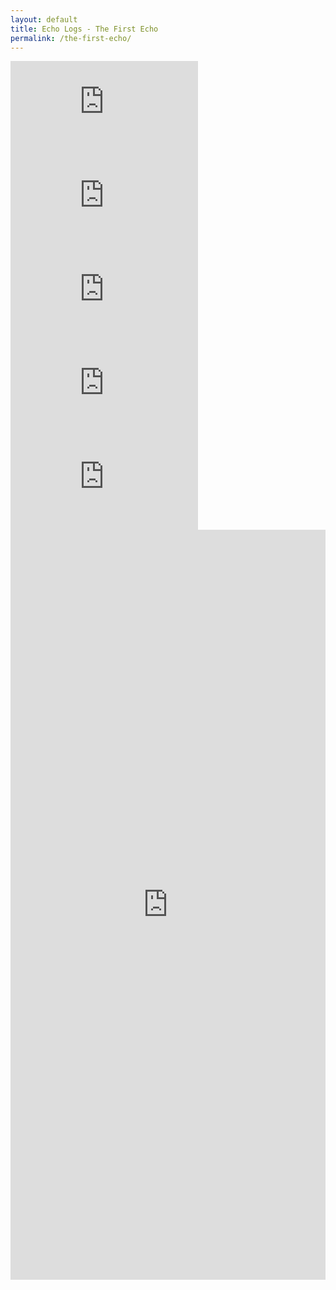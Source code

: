 ```yaml
---
layout: default
title: Echo Logs - The First Echo
permalink: /the-first-echo/
---
```


<iframe
  data-testid="embed-iframe"
  class="responsive-iframe"
  src="https://open.spotify.com/embed/episode/6MdT7W2D9cGjHQO2miVpew?utm_source=generator"
  frameborder="0"
  allowfullscreen
  allow="autoplay; clipboard-write; encrypted-media; fullscreen; picture-in-picture"
  loading="lazy">
</iframe>

<iframe
  data-testid="embed-iframe"
  class="responsive-iframe"
  src="https://open.spotify.com/embed/episode/5coHcK5npN68jnMPfVzWXR?utm_source=generator"
  frameborder="0"
  allowfullscreen
  allow="autoplay; clipboard-write; encrypted-media; fullscreen; picture-in-picture"
  loading="lazy">
</iframe>

<iframe
  data-testid="embed-iframe"
  class="responsive-iframe"
  src="https://open.spotify.com/embed/episode/05yi4vaGyDv8SWzIdqw1JR?utm_source=generator"
  frameborder="0"
  allowfullscreen
  allow="autoplay; clipboard-write; encrypted-media; fullscreen; picture-in-picture"
  loading="lazy">
</iframe>

<iframe
  data-testid="embed-iframe"
  class="responsive-iframe"
  src="https://open.spotify.com/embed/episode/1DAi6rUH1QrbYc8601LYy4?utm_source=generator"
  frameborder="0"
  allowfullscreen
  allow="autoplay; clipboard-write; encrypted-media; fullscreen; picture-in-picture"
  loading="lazy">
</iframe>

<iframe
  data-testid="embed-iframe"
  class="responsive-iframe"
  src="https://open.spotify.com/embed/episode/4Dl38Ijr8vSOREz3m9mkd8?utm_source=generator"
  frameborder="0"
  allowfullscreen
  allow="autoplay; clipboard-write; encrypted-media; fullscreen; picture-in-picture"
  loading="lazy">
</iframe>

<iframe src="https://docs.google.com/forms/d/e/1FAIpQLSeR1wHKtZ2-H2QAqhQvrIVY7-ZpdpA8rO4NPlKElYQIsMCvSQ/viewform?embedded=true" width="100%" height="1200" frameborder="0" marginheight="0" marginwidth="0">Loading…</iframe>
